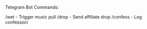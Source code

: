 Telegram Bot Commands:

/wet - Trigger music pull
/drop - Send affiliate drop
/confess - Log confession